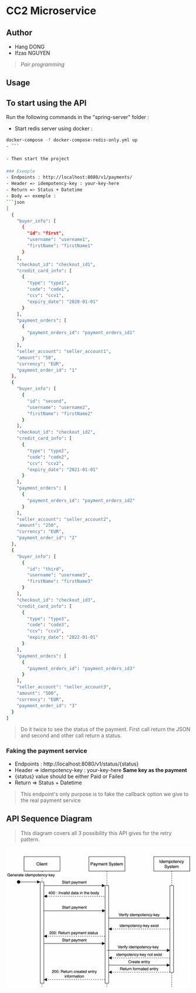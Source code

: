 # CC2 Microservice
## Author 
- Hang DONG
- Ifzas NGUYEN

> _Pair programming_

## Usage
## To start using the API
Run the following commands in the "spring-server" folder :
- Start redis server using docker :
``` bash 
docker-compose -f docker-compose-redis-only.yml up
- ```

- Then start the project

### Exemple
- Endpoints : http://localhost:8080/v1/payments/
- Header => idempotency-key : your-key-here
- Return => Status + Datetime
- Body => exemple :
```json
[
  {
    "buyer_info": [
      {
        "id": "first",
        "username": "username1",
        "firstName": "firstName1"
      }
    ],
    "checkout_id": "checkout_id1",
    "credit_card_info": [
      {
        "type": "type1",
        "code": "code1",
        "ccv": "ccv1",
        "expiry_date": "2020-01-01"
      }
    ],
    "payment_orders": [
      {
        "payment_orders_id": "payment_orders_id1"
      }
    ],
    "seller_account": "seller_account1",
    "amount": "50",
    "currency": "EUR",
    "payment_order_id": "1"
  },
  {
    "buyer_info": [
      {
        "id": "second",
        "username": "username2",
        "firstName": "firstName2"
      }
    ],
    "checkout_id": "checkout_id2",
    "credit_card_info": [
      {
        "type": "type2",
        "code": "code2",
        "ccv": "ccv2",
        "expiry_date": "2021-01-01"
      }
    ],
    "payment_orders": [
      {
        "payment_orders_id": "payment_orders_id2"
      }
    ],
    "seller_account": "seller_account2",
    "amount": "250",
    "currency": "EUR",
    "payment_order_id": "2"
  },
  {
    "buyer_info": [
      {
        "id": "third",
        "username": "username3",
        "firstName": "firstName3"
      }
    ],
    "checkout_id": "checkout_id3",
    "credit_card_info": [
      {
        "type": "type3",
        "code": "code3",
        "ccv": "ccv3",
        "expiry_date": "2022-01-01"
      }
    ],
    "payment_orders": [
      {
        "payment_orders_id": "payment_orders_id3"
      }
    ],
    "seller_account": "seller_account3",
    "amount": "500",
    "currency": "EUR",
    "payment_order_id": "3"
  }
]
```
> Do it twice to see the status of the payment.
First call return the JSON and second and other call return a status.

### Faking the payment service 
- Endpoints : http://localhost:8080/v1/status/{status}
- Header => idempotency-key : your-key-here **Same key as the payment**
- {status} value should be either Paid or Failed
- Return => Status + Datetime

> This endpoint's only purpose is to fake the callback option we give to the real payment service

## API Sequence Diagram
> This diagram covers all 3 possibility this API gives for the retry pattern.

![](doc/PaymentServiceRetryPattern.png)